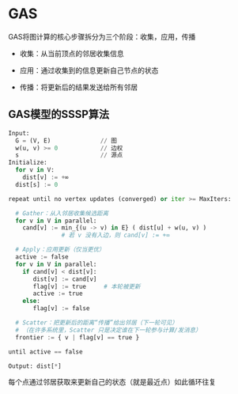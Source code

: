 # GAS

GAS将图计算的核心步骤拆分为三个阶段：收集，应用，传播

- 收集：从当前顶点的邻居收集信息

- 应用：通过收集到的信息更新自己节点的状态
- 传播：将更新后的结果发送给所有邻居

## GAS模型的SSSP算法

```python
Input:
  G = (V, E)              // 图
  w(u, v) >= 0            // 边权
  s                       // 源点
Initialize:
  for v in V:
    dist[v] := +∞
  dist[s] := 0

repeat until no vertex updates (converged) or iter >= MaxIters:

  # Gather：从入邻居收集候选距离
  for v in V in parallel:
    cand[v] := min_{(u -> v) in E} ( dist[u] + w(u, v) ) 
               # 若 v 没有入边，则 cand[v] := +∞

  # Apply：应用更新（仅当更优）
  active := false
  for v in V in parallel:
    if cand[v] < dist[v]:
       dist[v] := cand[v]
       flag[v] := true     # 本轮被更新
       active := true
    else:
       flag[v] := false

  # Scatter：把更新后的距离“传播”给出邻居（下一轮可见）
  # （在许多系统里，Scatter 只是决定谁在下一轮参与计算/发消息）
  frontier := { v | flag[v] == true }

until active == false

Output: dist[*]

```

每个点通过邻居获取来更新自己的状态（就是最近点）如此循环往复